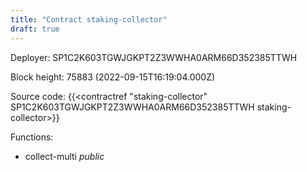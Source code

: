 ```yaml
---
title: "Contract staking-collector"
draft: true
---
```

Deployer: SP1C2K603TGWJGKPT2Z3WWHA0ARM66D352385TTWH


 



Block height: 75883 (2022-09-15T16:19:04.000Z)

Source code: {{<contractref "staking-collector" SP1C2K603TGWJGKPT2Z3WWHA0ARM66D352385TTWH staking-collector>}}

Functions:

* collect-multi _public_
